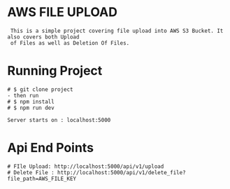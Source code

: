 # AWS FILE UPLOAD
```
 This is a simple project covering file upload into AWS S3 Bucket. It also covers both Upload
 of Files as well as Deletion Of Files.
```
# Running Project
```
# $ git clone project
- then run
# $ npm install 
# $ npm run dev

Server starts on : localhost:5000
```

# Api End Points
```
# FIle Upload: http://localhost:5000/api/v1/upload
# Delete File : http://localhost:5000/api/v1/delete_file?file_path=AWS_FILE_KEY
```